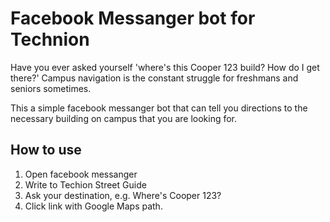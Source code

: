 # Facebook Messanger bot for Technion

Have you ever asked yourself 'where's this Cooper 123 build? How do I get there?'
Campus navigation is the constant struggle for freshmans and seniors sometimes. 

This a simple facebook messanger bot that can tell you directions to the necessary building
on campus that you are looking for. 

## How to use
1. Open facebook messanger
2. Write to Techion Street Guide
3. Ask your destination, e.g. Where's Cooper 123?
4. Click link with Google Maps path.